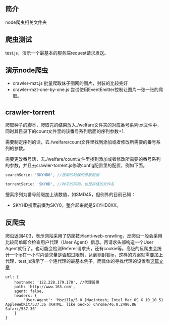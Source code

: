## 简介

node爬虫相关文件夹

## 爬虫测试

test.js，演示一个最基本的服务端request请求发送。

## 演示node爬虫

* crawler-mzt.js 批量爬取妹子图网的图片，封装的比较完好
* crawler-mzt-one-by-one.js 尝试使用EventEmitter控制让图片一张一张的爬取。

## crawler-torrent

爬取种子的脚本，爬取完的结果放入./welfare文件夹的对应番号系列txt文件中，同时其目录下的count文件里的该番号系列后面的序列参数+1.

需要制定序列的话，去./welfare/count文件里找到添加或者修改所需要的番号系列的参数。

需要更改番号话，去./welfare/count文件里找到添加或者修改所需要的番号系列的参数，并且去crawler-torrent.js修改config配置里的配置，例如下面。

```javascript
searchSerie: 'SKYHD0', //搜索的时候的参数前缀

torrentSerie: 'SKYHD', //种子的系列，也是存储的文件名
```

搜索序列为番号前缀加上该数值，如SMD45，但例外的目前已知：

* SKYHD搜索前缀为SKY0，整合起来就是SKYHD0XX。

## 反爬虫

爬虫返回403，表示网站采用了防爬技术anti-web-crawling，反爬虫一般会采用比较简单即会检查用户代理（User Agent）信息。再请求头部构造一个User Agent就行了。也可能会检测Referer请求头，还有cookie等。高级的反爬虫会统计一个ip在一小时内请求量是否超过限制，达到则封锁ip，这样的方案就需要加上代理，test.js演示了一个连代理的最基本例子，而具体的寻找代理的设置看[这篇文章](http://kaito-kidd.com/2015/11/02/proxies-service/)

```
url: {
    hostname: '122.228.179.178', //代理设置
    path: 'http://www.163.com',
    agent: false,
    headers: {
        'User-Agent': 'Mozilla/5.0 (Macintosh; Intel Mac OS X 10_10_5) AppleWebKit/537.36 (KHTML, like Gecko) Chrome/46.0.2490.86 Safari/537.36'
    }
}
```